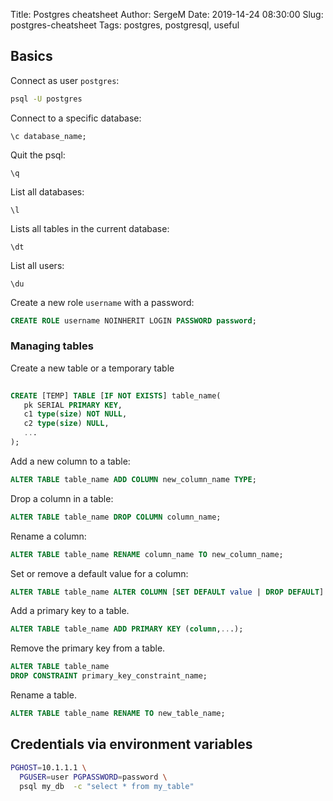Title: Postgres cheatsheet
Author: SergeM
Date: 2019-14-24 08:30:00
Slug: postgres-cheatsheet
Tags: postgres, postgresql, useful

## Basics
Connect as user `postgres`:
```bash	
psql -U postgres
```

Connect to a specific database:
```
\c database_name;
```

Quit the psql:
```
\q
```

List all databases:
```	
\l
```

Lists all tables in the current database:
```	
\dt
```

List all users: 
```
\du
```

Create a new role `username` with a password:
```sql
CREATE ROLE username NOINHERIT LOGIN PASSWORD password;
```
### Managing tables

Create a new table or a temporary table
```sql
	
CREATE [TEMP] TABLE [IF NOT EXISTS] table_name(
   pk SERIAL PRIMARY KEY,
   c1 type(size) NOT NULL,
   c2 type(size) NULL,
   ...
);
```

Add a new column to a table:
```sql
ALTER TABLE table_name ADD COLUMN new_column_name TYPE;
```

Drop a column in a table:
```sql	
ALTER TABLE table_name DROP COLUMN column_name;
```

Rename a column:
```sql
ALTER TABLE table_name RENAME column_name TO new_column_name;
```

Set or remove a default value for a column:
```sql
ALTER TABLE table_name ALTER COLUMN [SET DEFAULT value | DROP DEFAULT]
```

Add a primary key to a table.
```sql
ALTER TABLE table_name ADD PRIMARY KEY (column,...);
```

Remove the primary key from a table.
```sql
ALTER TABLE table_name 
DROP CONSTRAINT primary_key_constraint_name;
```

Rename a table.
```sql	
ALTER TABLE table_name RENAME TO new_table_name;
```

## Credentials via environment variables
```bash
PGHOST=10.1.1.1 \
  PGUSER=user PGPASSWORD=password \
  psql my_db  -c "select * from my_table"
```


